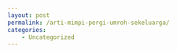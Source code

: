 ```yaml
---
layout: post
permalink: /arti-mimpi-pergi-umroh-sekeluarga/
categories:
    - Uncategorized
---
```


